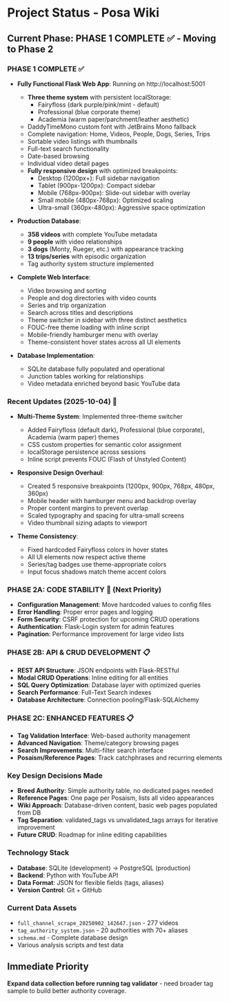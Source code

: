 # Project Status - Posa Wiki

## Current Phase: PHASE 1 COMPLETE ✅ - Moving to Phase 2

### PHASE 1 COMPLETE ✅
- **Fully Functional Flask Web App**: Running on http://localhost:5001
  - **Three theme system** with persistent localStorage:
    - Fairyfloss (dark purple/pink/mint - default)
    - Professional (blue corporate theme)
    - Academia (warm paper/parchment/leather aesthetic)
  - DaddyTimeMono custom font with JetBrains Mono fallback
  - Complete navigation: Home, Videos, People, Dogs, Series, Trips
  - Sortable video listings with thumbnails
  - Full-text search functionality
  - Date-based browsing
  - Individual video detail pages
  - **Fully responsive design** with optimized breakpoints:
    - Desktop (1200px+): Full sidebar navigation
    - Tablet (900px-1200px): Compact sidebar
    - Mobile (768px-900px): Slide-out sidebar with overlay
    - Small mobile (480px-768px): Optimized scaling
    - Ultra-small (360px-480px): Aggressive space optimization

- **Production Database**: 
  - **358 videos** with complete YouTube metadata
  - **9 people** with video relationships
  - **3 dogs** (Monty, Rueger, etc.) with appearance tracking
  - **13 trips/series** with episodic organization
  - Tag authority system structure implemented

- **Complete Web Interface**:
  - Video browsing and sorting
  - People and dog directories with video counts
  - Series and trip organization
  - Search across titles and descriptions
  - Theme switcher in sidebar with three distinct aesthetics
  - FOUC-free theme loading with inline script
  - Mobile-friendly hamburger menu with overlay
  - Theme-consistent hover states across all UI elements

- **Database Implementation**:
  - SQLite database fully populated and operational
  - Junction tables working for relationships
  - Video metadata enriched beyond basic YouTube data

### Recent Updates (2025-10-04) 🎨
- **Multi-Theme System**: Implemented three-theme switcher
  - Added Fairyfloss (default dark), Professional (blue corporate), Academia (warm paper) themes
  - CSS custom properties for semantic color assignment
  - localStorage persistence across sessions
  - Inline script prevents FOUC (Flash of Unstyled Content)

- **Responsive Design Overhaul**:
  - Created 5 responsive breakpoints (1200px, 900px, 768px, 480px, 360px)
  - Mobile header with hamburger menu and backdrop overlay
  - Proper content margins to prevent overlap
  - Scaled typography and spacing for ultra-small screens
  - Video thumbnail sizing adapts to viewport

- **Theme Consistency**:
  - Fixed hardcoded Fairyfloss colors in hover states
  - All UI elements now respect active theme
  - Series/tag badges use theme-appropriate colors
  - Input focus shadows match theme accent colors

### PHASE 2A: CODE STABILITY 🚧 (Next Priority)
- **Configuration Management**: Move hardcoded values to config files
- **Error Handling**: Proper error pages and logging
- **Form Security**: CSRF protection for upcoming CRUD operations
- **Authentication**: Flask-Login system for admin features
- **Pagination**: Performance improvement for large video lists

### PHASE 2B: API & CRUD DEVELOPMENT 📋
- **REST API Structure**: JSON endpoints with Flask-RESTful
- **Modal CRUD Operations**: Inline editing for all entities
- **SQL Query Optimization**: Database layer with optimized queries
- **Search Performance**: Full-Text Search indexes
- **Database Architecture**: Connection pooling/Flask-SQLAlchemy

### PHASE 2C: ENHANCED FEATURES 📋  
- **Tag Validation Interface**: Web-based authority management
- **Advanced Navigation**: Theme/category browsing pages
- **Search Improvements**: Multi-filter search interface
- **Posaism/Reference Pages**: Track catchphrases and recurring elements

### Key Design Decisions Made
- **Breed Authority**: Simple authority table, no dedicated pages needed
- **Reference Pages**: One page per Posaism, lists all video appearances  
- **Wiki Approach**: Database-driven content, basic web pages populated from DB
- **Tag Separation**: validated_tags vs unvalidated_tags arrays for iterative improvement
- **Future CRUD**: Roadmap for inline editing capabilities

### Technology Stack
- **Database**: SQLite (development) → PostgreSQL (production)
- **Backend**: Python with YouTube API
- **Data Format**: JSON for flexible fields (tags, aliases)
- **Version Control**: Git + GitHub

### Current Data Assets
- `full_channel_scrape_20250902_142647.json` - 277 videos
- `tag_authority_system.json` - 20 authorities with 70+ aliases
- `schema.md` - Complete database design
- Various analysis scripts and test data

## Immediate Priority
**Expand data collection before running tag validator** - need broader tag sample to build better authority coverage.